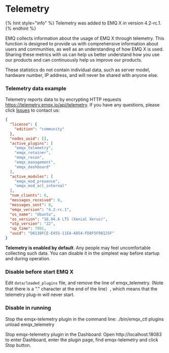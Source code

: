 # Telemetry

{% hint style="info" %}
Telemetry was added to EMQ X in version 4.2-rc.1.
{% endhint %}

EMQ collects information about the usage of EMQ X through telemetry. This function is designed to provide us with comprehensive information about users and communities, as well as an understanding of how EMQ X is used. Sharing these metrics with us can help us better understand how you use our products and can continuously help us improve our products.

These statistics do not contain individual data, such as server model, hardware number, IP address, and will never be shared with anyone else.

### Telemetry data example

Telemetry reports data to by encrypting HTTP requests https://telemetry.emqx.io/api/telemetry. If you have any questions, please click [Issues](http://github.com/emqx/emqx/issues) to contact us:

```json
{
  "license": {
    "edition": "community"
  },
  "nodes_uuid": [],
  "active_plugins": [
    "emqx_telemetry",
    "emqx_retainer",
    "emqx_recon",
    "emqx_management",
    "emqx_dashboard"
  ],
  "active_modules": [
    "emqx_mod_presence",
    "emqx_mod_acl_internal"
  ],
  "num_clients": 0,
  "messages_received": 0,
  "messages_sent": 0,
  "emqx_version": "4.2-rc.1",
  "os_name": "Ubuntu",
  "os_version": "16.04.6 LTS (Xenial Xerus)",
  "otp_version": "22",
  "up_time": 7081,
  "uuid": "D6138FCE-E455-11EA-A854-FD8F5F98125F"
}
```

**Telemetry is enabled by default**. Any people may feel uncomfortable collecting such data. You can disable it in the simplest way before startup and during operation.

### Disable before start EMQ X

Edit `data/loaded_plugins` file, and remove the line of emqx_telemetry. (Note that there is a "." character at the end of the line）, which means that the telemetry plug-in will never start.

### Disable in running

Stop the emqx-telemetry plugin in the command line: ./bin/emqx_ctl plugins unload emqx_telemetry

Stop emqx-telemetry plugin in the Dashboard: Open http://localhost:18083 to enter Dashboard, enter the plugin page, find emqx-telemetry and click Stop button.